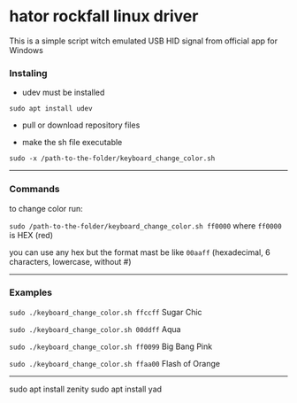 # hator rockfall linux driver

This is a simple script witch emulated USB HID signal from official app for Windows

### Instaling

* udev must be installed

`sudo apt install udev`

* pull or download repository files

* make the sh file executable

`sudo -x /path-to-the-folder/keyboard_change_color.sh`

---
### Commands

to change color run:

`sudo /path-to-the-folder/keyboard_change_color.sh ff0000` where `ff0000` is HEX (red)

you can use any hex but the format mast be like `00aaff` (hexadecimal, 6 characters, lowercase, without #)

---

### Examples

`sudo ./keyboard_change_color.sh ffccff` Sugar Chic

`sudo ./keyboard_change_color.sh 00ddff` Aqua

`sudo ./keyboard_change_color.sh ff0099` Big Bang Pink

`sudo ./keyboard_change_color.sh ffaa00` Flash of Orange


---
sudo apt install zenity
sudo apt install yad
